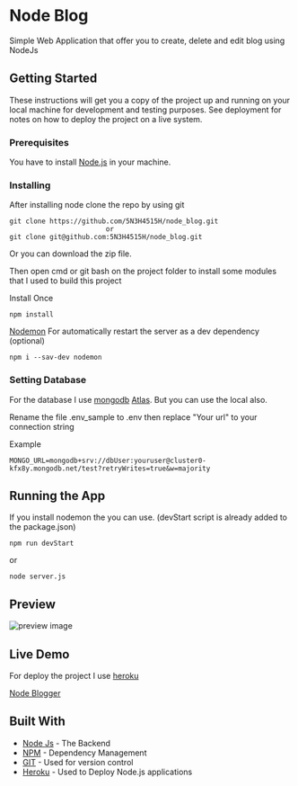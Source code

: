 # Node Blog

Simple Web Application that offer you to create, delete and edit blog using NodeJs

## Getting Started

These instructions will get you a copy of the project up and running on your local machine for development and testing purposes. See deployment for notes on how to deploy the project on a live system.

### Prerequisites

You have to install [Node.js](https://nodejs.org/en/) in your machine.

### Installing

After installing node clone the repo by using git

```
git clone https://github.com/5N3H4515H/node_blog.git
                        or
git clone git@github.com:5N3H4515H/node_blog.git
```

Or you can download the zip file.

Then open cmd or git bash on the project folder to install some modules that I used to build this project

Install Once

```
npm install
```

[Nodemon](https://www.npmjs.com/package/nodemon) For automatically restart the server as a dev dependency (optional)

```
npm i --sav-dev nodemon
```

### Setting Database

For the database I use [mongodb](https://www.mongodb.com/) [Atlas](https://www.mongodb.com/cloud/atlas). But you can use the local also.

Rename the file .env_sample to .env then replace "Your url" to your connection string

Example

```
MONGO_URL=mongodb+srv://dbUser:youruser@cluster0-kfx8y.mongodb.net/test?retryWrites=true&w=majority
```

## Running the App

If you install nodemon the you can use. (devStart script is already added to the package.json)

```
npm run devStart
```

or

```
node server.js
```

## Preview

<img src="preview/preview.gif" alt="preview image">

## Live Demo

For deploy the project I use [heroku](https://heroku.com)

[Node Blogger](https://snehasish-blogger.herokuapp.com/)

## Built With

- [Node Js](https://nodejs.org/en/) - The Backend
- [NPM](https://www.npmjs.com/) - Dependency Management
- [GIT](https://git-scm.com/) - Used for version control
- [Heroku](https://heroku.com) - Used to Deploy Node.js applications
